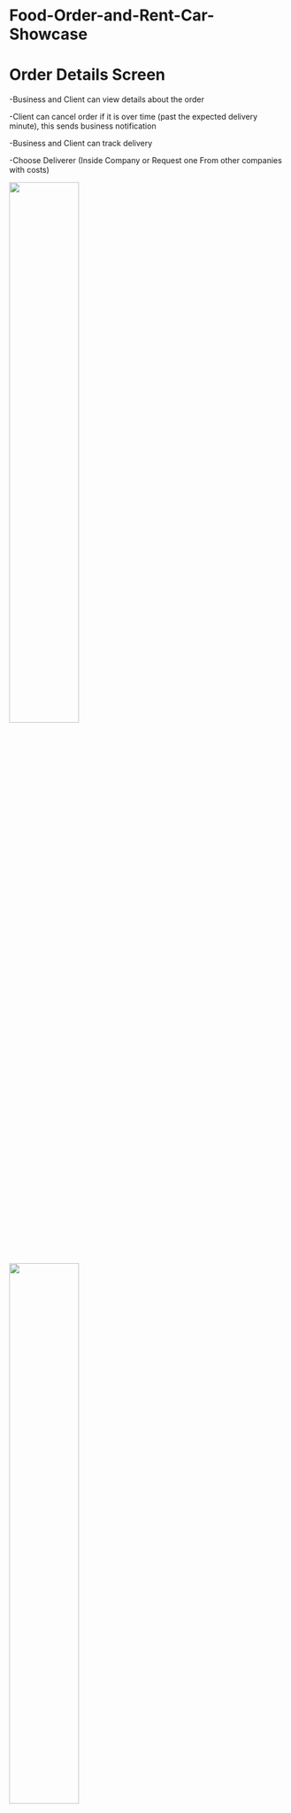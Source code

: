# Food-Order-and-Rent-Car-Showcase

# Order Details Screen

-Business and Client can view details about the order

-Client can cancel order if it is over time (past the expected delivery minute),
this sends business notification

-Business and Client can track delivery

-Choose Deliverer (Inside Company or Request one From other companies with costs)

<img src="https://github.com/umarbeyoglu/Food-Order-and-Rent-Car-Showcase/blob/main/images/Screenshot_20240126_192555.png" width=50% height=50%>
<img src="https://github.com/umarbeyoglu/Food-Order-and-Rent-Car-Showcase/blob/main/images/Screenshot_20240126_192000.png" width=50% height=50%>

# Delivery Request Screen

-Deliverer can see the delivery request in this screen

(Commission fee will be added if the deliverer is from external company)

<img src="https://github.com/umarbeyoglu/Food-Order-and-Rent-Car-Showcase/blob/main/images/Screenshot_20240126_193106.png" width=50% height=50%>

# Order Notification Screen

-Businesses can view orders made from this list.

-They can view if client is in blacklist (They know the client has caused problems
before so they are aware beforehand)

-They can view how much rating client had from businesses before (Only businesses can see this)

<img src="https://github.com/umarbeyoglu/Food-Order-and-Rent-Car-Showcase/blob/main/images/Screenshot_20240126_193924.png" width=50% height=50%>

# Filter Previous Orders Screen

-They can filter previous orders by following conditions

+Filter by certain client

+Filter by certain product

+Filter between certain dates

+Filter if it is an active order

+Filter if it is a canceled order

+Filter if it is a delivered order

-They can filter and see all orders in those lists and view the total
sold items and earnings between that time

<img src="https://github.com/umarbeyoglu/Food-Order-and-Rent-Car-Showcase/blob/main/images/Screenshot_20240126_194335.png" width=50% height=50%>
<img src="https://github.com/umarbeyoglu/Food-Order-and-Rent-Car-Showcase/blob/main/images/Screenshot_20240126_194932.png" width=50% height=50%>
<img src="https://github.com/umarbeyoglu/Food-Order-and-Rent-Car-Showcase/blob/main/images/Screenshot_20240126_194837.png" width=50% height=50%>

# Cart Screen

-Clients can view their cart here

-They can add more items

-They can choose address

-They can add extras

-They can make an internal order (Order inside restaurant,no hassle of talking to people)

-They can make sure they pay at delivery

-Coupon can be entered here (validity is checked here)

<img src="https://github.com/umarbeyoglu/Food-Order-and-Rent-Car-Showcase/blob/main/images/Screenshot_20240127_141842.png" width=50% height=50%>
<img src="https://github.com/umarbeyoglu/Food-Order-and-Rent-Car-Showcase/blob/main/images/Screenshot_20240126_201352.png" width=50% height=50%>

# Article Discount Screen (Car Rent App Only)

-Businesses can add discounts 

-Businesses can add coupon codes to related discounts and limit
it with certain number of people

-They can add or remove products from discount

<img src="https://github.com/umarbeyoglu/Food-Order-and-Rent-Car-Showcase/blob/main/images/Screenshot_20240127_140848.png" width=50% height=50%>
<img src="https://github.com/umarbeyoglu/Food-Order-and-Rent-Car-Showcase/blob/main/images/Screenshot_20240127_140953.png" width=50% height=50%>

# Activity Log Screen (Car Rent App Only)
-Businesses can view all of their employees certain activity inside
their business

-All of the activities are listed with all details that are crucial for information

<img src="https://github.com/umarbeyoglu/Food-Order-and-Rent-Car-Showcase/blob/main/images/Screenshot_20240126_205010.png" width=50% height=50%>



